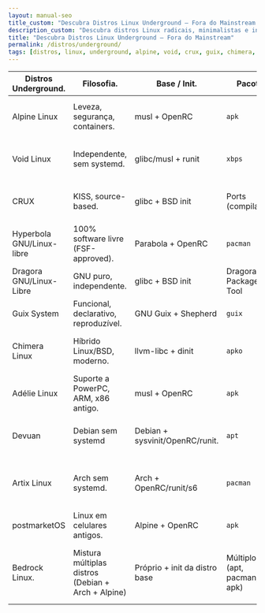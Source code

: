 ```yaml
---
layout: manual-seo
title_custom: "Descubra Distros Linux Underground — Fora do Mainstream | Piolinux"
description_custom: "Descubra distros Linux radicais, minimalistas e independentes: Alpine, Void, CRUX, Guix, Chimera e mais — fora do mainstream, cheias de atitude."
title: "Descubra Distros Linux Underground — Fora do Mainstream"
permalink: /distros/underground/
tags: [distros, linux, underground, alpine, void, crux, guix, chimera, alternativas, rebeldes]
---
```





<section class="post-content">



 



<table class="evergreen-table">
  <thead>
    <tr>
      <th>Distros Underground.</th>
      <th>Filosofia.</th>
      <th>Base / Init.</th>
      <th>Pacote.</th>
      <th>Para Quem?</th>
    </tr>
  </thead>
  <tbody>
    <tr>
      <td data-label="Distros Underground">Alpine Linux</td>
      <td data-label="Filosofia">Leveza, segurança, containers.</td>
      <td data-label="Base / Init">musl + OpenRC</td>
      <td data-label="Pacote"><code>apk</code></td>
      <td data-label="Para Quem?">DevOps, servidores, sistemas 
      embarcados.</td>
    </tr>
    <tr>
      <td data-label="Distros Underground">Void Linux</td>
      <td data-label="Filosofia">Independente, sem systemd.</td>
      <td data-label="Base / Init">glibc/musl + runit</td>
      <td data-label="Pacote"><code>xbps</code></td>
      <td data-label="Para Quem?">Quem prefere runit e simplicidade.</td>
    </tr>
    <tr>
      <td data-label="Distros Underground">CRUX</td>
      <td data-label="Filosofia">KISS, source-based.</td>
      <td data-label="Base / Init">glibc + BSD init</td>
      <td data-label="Pacote">Ports (compilação)</td>
      <td data-label="Para Quem?">Quem quer controle total via 
      compilação.</td>
    </tr>
    <tr>
      <td data-label="Distros Underground">Hyperbola GNU/Linux-libre</td>
      <td data-label="Filosofia">100% software livre (FSF-approved).</td>
      <td data-label="Base / Init">Parabola + OpenRC</td>
      <td data-label="Pacote"><code>pacman</code></td>
      <td data-label="Para Quem?">Defensores de software livre radical.</td>
    </tr>
    <tr>
      <td data-label="Distros Underground">Dragora GNU/Linux-Libre</td>
      <td data-label="Filosofia">GNU puro, independente.</td>
      <td data-label="Base / Init">glibc + BSD init</td>
      <td data-label="Pacote">Dragora Package Tool</td>
      <td data-label="Para Quem?">Quem evita Debian/Red Hat/Arch.</td>
    </tr>
    <tr>
      <td data-label="Distros Underground">Guix System</td>
      <td data-label="Filosofia">Funcional, declarativo, reproduzível.</td>
      <td data-label="Base / Init">GNU Guix + Shepherd</td>
      <td data-label="Pacote"><code>guix</code></td>
      <td data-label="Para Quem?">Cientistas, devs funcionais.</td>
    </tr>
    <tr>
      <td data-label="Distros Underground">Chimera Linux</td>
      <td data-label="Filosofia">Híbrido Linux/BSD, moderno.</td>
      <td data-label="Base / Init">llvm-libc + dinit</td>
      <td data-label="Pacote"><code>apko</code></td>
      <td data-label="Para Quem?">Early adopters de init alternativos.</td>
    </tr>
    <tr>
      <td data-label="Distros Underground">Adélie Linux</td>
      <td data-label="Filosofia">Suporte a PowerPC, ARM, x86 antigo.</td>
      <td data-label="Base / Init">musl + OpenRC</td>
      <td data-label="Pacote"><code>apk</code></td>
      <td data-label="Para Quem?">Reviver hardware antigo.</td>
    </tr>
    <tr>
      <td data-label="Distros Underground">Devuan</td>
      <td data-label="Filosofia">Debian sem systemd</td>
      <td data-label="Base / Init">Debian + sysvinit/OpenRC/runit.</td>
      <td data-label="Pacote"><code>apt</code></td>
      <td data-label="Para Quem?">Usuários de Debian que rejeitam 
      systemd.</td>
    </tr>
    <tr>
      <td data-label="Distros Underground">Artix Linux</td>
      <td data-label="Filosofia">Arch sem systemd.</td>
      <td data-label="Base / Init">Arch + OpenRC/runit/s6</td>
      <td data-label="Pacote"><code>pacman</code></td>
      <td data-label="Para Quem?">Usuários do Arch que querem escolha 
      de init.</td>
    </tr>
    <tr>
      <td data-label="Distros Underground">postmarketOS</td>
      <td data-label="Filosofia">Linux em celulares antigos.</td>
      <td data-label="Base / Init">Alpine + OpenRC</td>
      <td data-label="Pacote"><code>apk</code></td>
      <td data-label="Para Quem?">Hacking de dispositivos móveis.</td>
    </tr>
    <tr>
      <td data-label="Distros Underground">Bedrock Linux.</td>
      <td data-label="Filosofia">Mistura múltiplas distros (Debian + Arch + Alpine)</td>
      <td data-label="Base / Init">Próprio + init da distro base</td>
      <td data-label="Pacote">Múltiplos (apt, pacman, apk)</td>
      <td data-label="Para Quem?">Quem quer pacotes de várias distros 
      no mesmo sistema.</td>
    </tr>
  </tbody>
</table>




</section>





<script type="application/ld+json">
{
  "@context": "https://schema.org",
  "@type": "Table",
  "name": "Distros Linux Underground — Alternativas Rebeldes ao Mainstream",
  "description": "Tabela de distros Linux radicais, minimalistas e independentes — como Alpine, Void, CRUX, Guix, Chimera — fora do mainstream, para quem quer liberdade e controle.",
  "inLanguage": "pt-BR",
  "url": "{{ page.url | absolute_url }}",
  "mainEntityOfPage": {
    "@type": "WebPage",
    "@id": "{{ page.url | absolute_url }}"
  },
  "author": {
    "@type": "Person",
    "name": "Equipe Piolinu"
  },
  "publisher": {
    "@type": "Organization",
    "name": "Piolinux",
    "logo": {
      "@type": "ImageObject",
      "url": "https://piolinux.com/logo-512.png",
      "width": 512,
      "height": 512
    }
  },
  "datePublished": "2025-04-05T10:00:00+00:00",
  "dateModified": "{{ page.last_modified_at | date_to_rfc3339 }}"
}
</script>
